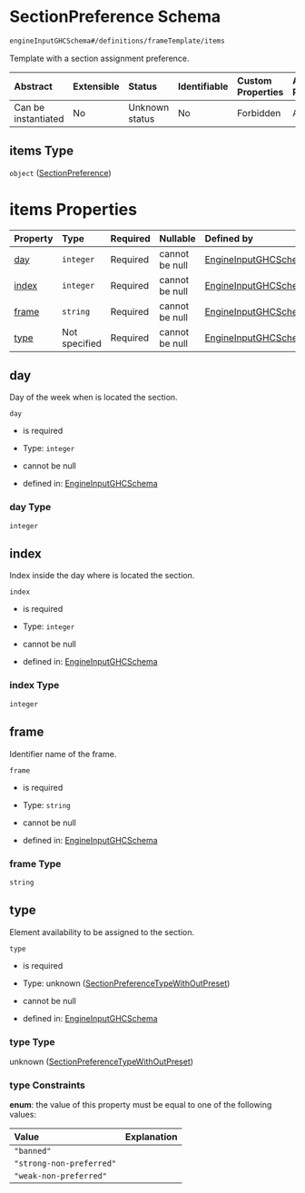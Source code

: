 # SectionPreference Schema

```txt
engineInputGHCSchema#/definitions/frameTemplate/items
```

Template with a section assignment preference.

| Abstract            | Extensible | Status         | Identifiable | Custom Properties | Additional Properties | Access Restrictions | Defined In                                                        |
| :------------------ | :--------- | :------------- | :----------- | :---------------- | :-------------------- | :------------------ | :---------------------------------------------------------------- |
| Can be instantiated | No         | Unknown status | No           | Forbidden         | Allowed               | none                | [ghc.schema.json*](../out/ghc.schema.json "open original schema") |

## items Type

`object` ([SectionPreference](ghc-definitions-frametemplate-sectionpreference.md))

# items Properties

| Property        | Type          | Required | Nullable       | Defined by                                                                                                                                                                                       |
| :-------------- | :------------ | :------- | :------------- | :----------------------------------------------------------------------------------------------------------------------------------------------------------------------------------------------- |
| [day](#day)     | `integer`     | Required | cannot be null | [EngineInputGHCSchema](ghc-definitions-frametemplate-sectionpreference-properties-day.md "engineInputGHCSchema#/definitions/frameTemplate/items/properties/day")                                 |
| [index](#index) | `integer`     | Required | cannot be null | [EngineInputGHCSchema](ghc-definitions-frametemplate-sectionpreference-properties-index.md "engineInputGHCSchema#/definitions/frameTemplate/items/properties/index")                             |
| [frame](#frame) | `string`      | Required | cannot be null | [EngineInputGHCSchema](ghc-definitions-frametemplate-sectionpreference-properties-frame.md "engineInputGHCSchema#/definitions/frameTemplate/items/properties/frame")                             |
| [type](#type)   | Not specified | Required | cannot be null | [EngineInputGHCSchema](ghc-definitions-frametemplate-sectionpreference-properties-sectionpreferencetypewithoutpreset.md "engineInputGHCSchema#/definitions/frameTemplate/items/properties/type") |

## day

Day of the week when is located the section.

`day`

*   is required

*   Type: `integer`

*   cannot be null

*   defined in: [EngineInputGHCSchema](ghc-definitions-frametemplate-sectionpreference-properties-day.md "engineInputGHCSchema#/definitions/frameTemplate/items/properties/day")

### day Type

`integer`

## index

Index inside the day where is located the section.

`index`

*   is required

*   Type: `integer`

*   cannot be null

*   defined in: [EngineInputGHCSchema](ghc-definitions-frametemplate-sectionpreference-properties-index.md "engineInputGHCSchema#/definitions/frameTemplate/items/properties/index")

### index Type

`integer`

## frame

Identifier name of the frame.

`frame`

*   is required

*   Type: `string`

*   cannot be null

*   defined in: [EngineInputGHCSchema](ghc-definitions-frametemplate-sectionpreference-properties-frame.md "engineInputGHCSchema#/definitions/frameTemplate/items/properties/frame")

### frame Type

`string`

## type

Element availability to be assigned to the section.

`type`

*   is required

*   Type: unknown ([SectionPreferenceTypeWithOutPreset](ghc-definitions-frametemplate-sectionpreference-properties-sectionpreferencetypewithoutpreset.md))

*   cannot be null

*   defined in: [EngineInputGHCSchema](ghc-definitions-frametemplate-sectionpreference-properties-sectionpreferencetypewithoutpreset.md "engineInputGHCSchema#/definitions/frameTemplate/items/properties/type")

### type Type

unknown ([SectionPreferenceTypeWithOutPreset](ghc-definitions-frametemplate-sectionpreference-properties-sectionpreferencetypewithoutpreset.md))

### type Constraints

**enum**: the value of this property must be equal to one of the following values:

| Value                    | Explanation |
| :----------------------- | :---------- |
| `"banned"`               |             |
| `"strong-non-preferred"` |             |
| `"weak-non-preferred"`   |             |
